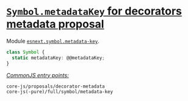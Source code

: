 # [`Symbol.metadataKey` for decorators metadata proposal](https://github.com/tc39/proposal-decorator-metadata)
Module [`esnext.symbol.metadata-key`](/packages/core-js/modules/esnext.symbol.metadata-key.js).
```ts
class Symbol {
  static metadataKey: @@metadataKey;
}
```
[*CommonJS entry points:*](/docs/Usage.md#commonjs-api)
```
core-js/proposals/decorator-metadata
core-js(-pure)/full/symbol/metadata-key
```
